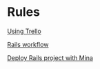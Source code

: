 Rules
=====

[Using Trello](trello.md)

[Rails workflow](rails_workflow.md)

[Deploy Rails project with Mina](rails_deploy.md)
